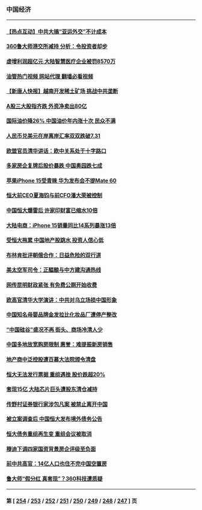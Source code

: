 ### 中国经济
---
#### [【热点互动】中共大搞“亚运外交”不计成本](../../pages/ncid283/n14081143.md?09261645) 
#### [360鲁大师港交所减持 分析：令投资者却步](../../pages/ncid283/n14079966.md?09261645) 
#### [虚增利润超亿元 大陆智慧医疗企业被罚8570万](../../pages/ncid283/n14081147.md?09261645) 
#### [油管热门视频 网站代理 翻墙必看视频](http://138.2.39.72:81/youtube.html?epic-marker?09261645)
#### [【新唐人快报】越南开发稀土矿场 挑战中共垄断](../../pages/ncid283/n14081138.md?09261645) 
#### [A股三大股指齐跌 外资净卖出80亿](../../pages/ncid283/n14081127.md?09261645) 
#### [国际油价降26% 中国油价年内涨十次 民众不满](../../pages/ncid283/n14081095.md?09261645) 
#### [人民币兑美元在岸离岸汇率双双跌破7.31](../../pages/ncid283/n14081109.md?09261645) 
#### [欧盟官员清华讲话：欧中关系处于十字路口](../../pages/ncid283/n14081030.md?09261645) 
#### [多家房企复牌后股价暴跌 中国奥园跌七成](../../pages/ncid283/n14081072.md?09261645) 
#### [苹果iPhone 15受青睐 华为发布会不提Mate 60](../../pages/ncid283/n14081017.md?09261645) 
#### [恒大前CEO夏海钧与前CFO潘大荣被控制](../../pages/ncid283/n14081050.md?09261645) 
#### [中国恒大爆雷后 许家印财富已缩水10倍](../../pages/ncid283/n14081056.md?09261645) 
#### [大陆电商：iPhone 15销量同比14系列暴涨13倍](../../pages/ncid283/n14081022.md?09261645) 
#### [受恒大拖累 中国地产股跳水 投资人信心低](../../pages/ncid283/n14081016.md?09261645) 
#### [布林肯批评朝俄合作：日益危险的双行道](../../pages/ncid283/n14080997.md?09261645) 
#### [美太空军司令：正醖酿与中方建沟通热线](../../pages/ncid283/n14081009.md?09261645) 
#### [网传昆明财政紧张 有免费公厕开始收费](../../pages/ncid283/n14080761.md?09261645) 
#### [欧高官清华大学演讲：中共对乌立场损中国形象](../../pages/ncid283/n14080869.md?09261645) 
#### [中国知名母婴品牌金发拉比化妆品厂遭停产整改](../../pages/ncid283/n14080794.md?09261645) 
#### [“中国硅谷”盛况不再 街头、商场冷清人少](../../pages/ncid283/n14080734.md?09261645) 
#### [中国多地放宽购房限制 惠誉：难提振新房销售](../../pages/ncid283/n14080723.md?09261645) 
#### [地产商中泛控股遭百慕大法院颁令清盘](../../pages/ncid283/n14080699.md?09261645) 
#### [恒大无法发行票据 重组遇挫 股价跌超20%](../../pages/ncid283/n14080626.md?09261645) 
#### [套现15亿 大陆芯片巨头遭股东清仓减持](../../pages/ncid283/n14080355.md?09261645) 
#### [传野村证券银行家涉包凡案 被禁止离开中国](../../pages/ncid283/n14080497.md?09261645) 
#### [被立案调查后 中国恒大发布境外债务公告](../../pages/ncid283/n14080348.md?09261645) 
#### [恒大债务重组再生变 重组会议被取消](../../pages/ncid283/n14079975.md?09261645) 
#### [穆迪下调四家国资背景房企评级至负面](../../pages/ncid283/n14079968.md?09261645) 
#### [前中共高官：14亿人口也住不完中国空置房](../../pages/ncid283/n14079941.md?09261645) 
#### [鲁大师“假分红 真套现”？360科技遭质疑](../../pages/ncid283/n14079772.md?09261645) 

---
#### 第 [ [254](./254.md?09261645) / [253](./253.md?09261645) / [252](./252.md?09261645) / [251](./251.md?09261645) / [250](./250.md?09261645) / [249](./249.md?09261645) / [248](./248.md?09261645) / [247](./247.md?09261645) ] 页
